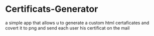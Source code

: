 # Certificats-Generator
a simple app that allows u to generate a custom html certaficates and covert it to png and send each user his certificat on the mail
